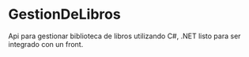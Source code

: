 # GestionDeLibros
Api para gestionar biblioteca de libros utilizando C#, .NET listo para ser integrado con un front. 
